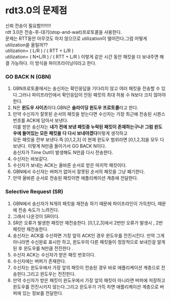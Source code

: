 # rdt3.0의 문제점
신뢰 전송이 필요함!!!!!!!!         
rdt 3.0은 전송-후-대기(stop-and-wait)프로토콜을 사용한다.    
문제는 RTT동안 아무것도 하지 않으므로 utilization이 떨어진다.그럼 어떻게 utilization을 올릴까??      
utilization= ( L/R ) / ( RTT + L/R )        
utilization=  ( N*L/R ) / ( RTT + L/R ) 이렇게 같은 시간 동안 패킷을 더 보내주면 해결 가능하다. 이 방식을 파이프라이닝이라고 한다.    

### GO BACK N (GBN) 
1. GBN프로토콜에서는 송신자는 확인응답을 기다리지 않고 여러 패킷을 전송할 수 있다.그러나 파이프라인에서 확인응답이 안된 패킷의 최대 허용 수 N보다 크지 않아야 한다.         
2. N은 **윈도우 사이즈**이다.GBN은 **슬라이딩 윈도우 프로토콜**라고 한다.    
3. 만약 수신자가 잘못된 순서의 패킷을 받는다면 수신자는 가장 최근에 전송된 시퀀스번호를 ACK에 담아서 보낸다.      
   이를 받은 송신자는 **내가 전에 보낸 패킷중 누락된 패킷이 존재하는구나! 그럼 윈도우에 들어있는 모든 패킷을 다 다시 보내야겠다**이렇게 생각하고        
   모든 패킷을 전부 보낸다.즉 [0,1,2,3] 이 현재 윈도우 범위라면 [0,1,2,3]을 모두 다 보낸다. 이렇게 N만큼 돌아가서 GO BACK N이다.       
   송신자가 Time Out이 발생해도 N만큼 다시 전송한다.      
4. 수신자는 바보같다.     
5. 수신자가 보내는 ACK는 올바른 순서로 받은 마지막 패킷이다.     
6. GBN에서 수신자는 버퍼가 없어서 잘못된 순서의 패킷을 그냥 폐기한다.       
7. 만약 올바른 순서로 전송된 패킷이면 애플리케이션 계층에 전달한다.     

### Selective Request (SR)  
1. GBN에서 송신자가 N개의 패킷을 재전송 하기 때문에 파이프라인이 가득찬다, 때문에 전송 속도가 느려진다.     
2. 그래서 나온것이 SR이다.       
3. SR은 오류가 발생한 패킷만 재전송한다. [0,1,2,3]에서 2번만 오류가 발생시 , 2번 패킷만 재전송한다.         
4. 송신자는 ACK를 수신하면 가장 앞의 ACK인 경우 윈도우를 전진시킨다. 만약 그게 아니라면 수신완료 표시만 하고, 
   윈도우의 다른 패킷들이 정장적으로 보내진걸 알게된 후 윈도우를 N만큼 전진한다 .       
6. 수신자 ACK는 수신자가 받은 패킷 번호이다.    
7. 수신자에는 버퍼가 존재한다.    
8. 수신자는 윈도우에서 가장 앞의  패킷이 전송된 경우 바로 애플리케이션 계층으로 전송한다.그리고 윈도우는 전진한다. 
9. 만약 수신자가 받은 패킷이 윈도우에서 가장 앞의 패킷이 아니라면 
   버퍼에 저장하고 윈도우를 전진시키지 않는다.그리고 윈도우가 가득 차면 애플리케이션 계층으로 버퍼에 있는 정보를 전달한다.         

